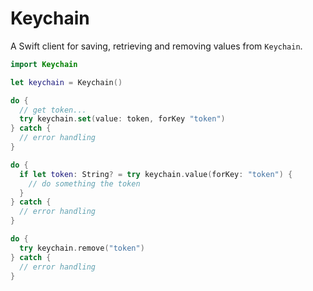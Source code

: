 # Keychain

A Swift client for saving, retrieving and removing values from `Keychain`.
                            
```swift
import Keychain

let keychain = Keychain()

do {
  // get token...
  try keychain.set(value: token, forKey "token")
} catch {
  // error handling
}
```

```swift
do {
  if let token: String? = try keychain.value(forKey: "token") {
    // do something the token
  }
} catch {
  // error handling
}
```

```swift
do {
  try keychain.remove("token")
} catch {
  // error handling
}
```
